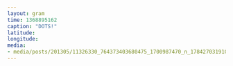 ```yaml
---
layout: gram
time: 1368895162
caption: "DOTS!"
latitude: 
longitude: 
media:
- media/posts/201305/11326330_764373403680475_1700987470_n_17842703191000351.jpg
---
```

